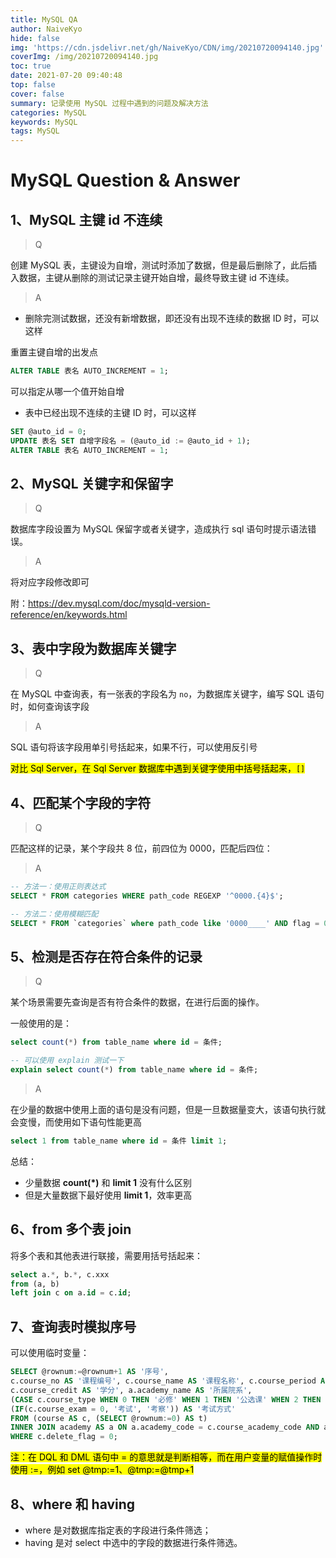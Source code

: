 ```yaml
---
title: MySQL QA
author: NaiveKyo
hide: false
img: 'https://cdn.jsdelivr.net/gh/NaiveKyo/CDN/img/20210720094140.jpg'
coverImg: /img/20210720094140.jpg
toc: true
date: 2021-07-20 09:40:48
top: false
cover: false
summary: 记录使用 MySQL 过程中遇到的问题及解决方法
categories: MySQL
keywords: MySQL
tags: MySQL
---
```




# MySQL Question & Answer

## 1、MySQL 主键 id 不连续

> Q

创建 MySQL 表，主键设为自增，测试时添加了数据，但是最后删除了，此后插入数据，主键从删除的测试记录主键开始自增，最终导致主键 id 不连续。

> A

- 删除完测试数据，还没有新增数据，即还没有出现不连续的数据 ID 时，可以这样

重置主键自增的出发点

```sql
ALTER TABLE 表名 AUTO_INCREMENT = 1;
```

可以指定从哪一个值开始自增



- 表中已经出现不连续的主键 ID 时，可以这样

```sql
SET @auto_id = 0;
UPDATE 表名 SET 自增字段名 = (@auto_id := @auto_id + 1);
ALTER TABLE 表名 AUTO_INCREMENT = 1;
```



## 2、MySQL 关键字和保留字

>Q

数据库字段设置为 MySQL 保留字或者关键字，造成执行 sql 语句时提示语法错误。



> A

将对应字段修改即可

附：https://dev.mysql.com/doc/mysqld-version-reference/en/keywords.html



## 3、表中字段为数据库关键字

> Q

在 MySQL 中查询表，有一张表的字段名为 `no`，为数据库关键字，编写 SQL 语句时，如何查询该字段

> A

SQL 语句将该字段用单引号括起来，如果不行，可以使用反引号

<mark>对比 Sql Server，在 Sql Server 数据库中遇到关键字使用中括号括起来，`[]`</mark>



## 4、匹配某个字段的字符

> Q

匹配这样的记录，某个字段共 8 位，前四位为 0000，匹配后四位：



> A

```sql
-- 方法一：使用正则表达式
SELECT * FROM categories WHERE path_code REGEXP '^0000.{4}$';

-- 方法二：使用模糊匹配
SELECT * FROM `categories` where path_code like '0000____' AND flag = 0;
```



## 5、检测是否存在符合条件的记录

> Q

某个场景需要先查询是否有符合条件的数据，在进行后面的操作。

一般使用的是：

```sql
select count(*) from table_name where id = 条件;

-- 可以使用 explain 测试一下
explain select count(*) from table_name where id = 条件;
```

> A

在少量的数据中使用上面的语句是没有问题，但是一旦数据量变大，该语句执行就会变慢，而使用如下语句性能更高

```sql
select 1 from table_name where id = 条件 limit 1;
```



总结：

- 少量数据 **count(*)** 和 **limit 1** 没有什么区别
- 但是大量数据下最好使用 **limit 1**，效率更高



## 6、from 多个表 join 

将多个表和其他表进行联接，需要用括号括起来：

```sql
select a.*, b.*, c.xxx
from (a, b)
left join c on a.id = c.id;
```



## 7、查询表时模拟序号

可以使用临时变量：

```sql
SELECT @rownum:=@rownum+1 AS '序号', 
c.course_no AS '课程编号', c.course_name AS '课程名称', c.course_period AS '总学时',
c.course_credit AS '学分', a.academy_name AS '所属院系', 
(CASE c.course_type WHEN 0 THEN '必修' WHEN 1 THEN '公选课' WHEN 2 THEN '限选课' END) AS '课程类别',
(IF(c.course_exam = 0, '考试', '考察')) AS '考试方式'
FROM (course AS c, (SELECT @rownum:=0) AS t)
INNER JOIN academy AS a ON a.academy_code = c.course_academy_code AND a.delete_flag = 0
WHERE c.delete_flag = 0;
```

<mark>注：在 DQL 和 DML 语句中 = 的意思就是判断相等，而在用户变量的赋值操作时使用 :=，例如 set @tmp:=1、@tmp:=@tmp+1</mark>



## 8、where 和 having

- where 是对数据库指定表的字段进行条件筛选；
- having 是对 select 中选中的字段的数据进行条件筛选。


